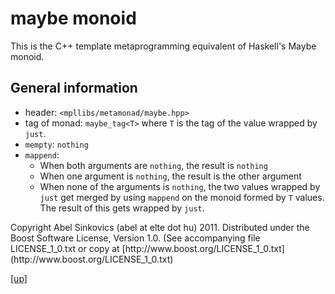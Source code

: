 # maybe monoid

This is the C++ template metaprogramming equivalent of Haskell's Maybe monoid.

## General information

* header: `<mpllibs/metamonad/maybe.hpp>`
* tag of monad: `maybe_tag<T>` where `T` is the tag of the value wrapped by
  `just`.
* `mempty`: `nothing`
* `mappend`:
    * When both arguments are `nothing`, the result is `nothing`
    * When one argument is `nothing`, the result is the other argument
    * When none of the arguments is `nothing`, the two values wrapped by `just`
      get merged by using `mappend` on the monoid formed by `T` values. The
      result of this gets wrapped by `just`.

<p class="copyright">
Copyright Abel Sinkovics (abel at elte dot hu) 2011.
Distributed under the Boost Software License, Version 1.0.
(See accompanying file LICENSE_1_0.txt or copy at
[http://www.boost.org/LICENSE_1_0.txt](http://www.boost.org/LICENSE_1_0.txt)
</p>

[[up]](reference.html)


